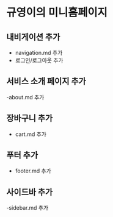 # 규영이의 미니홈페이지

## 내비게이션 추가
- navigation.md 추가
- 로그인/로그아웃 추가

## 서비스 소개 페이지 추가
-about.md 추가

## 장바구니 추가
- cart.md 추가

## 푸터 추가
- footer.md 추가

## 사이드바 추가
-sidebar.md 추가
